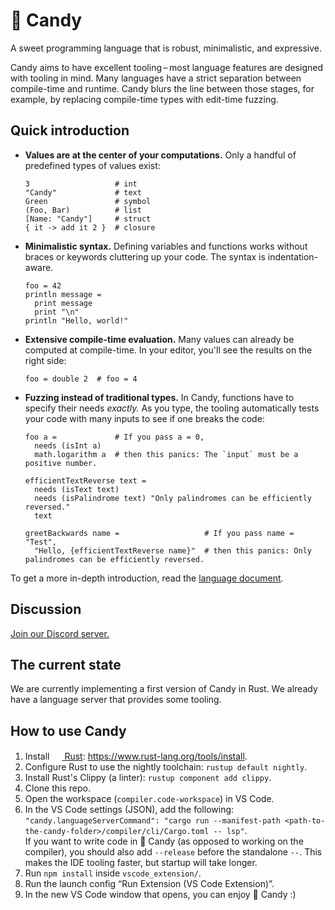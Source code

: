 # 🍭 Candy

A sweet programming language that is robust, minimalistic, and expressive.

Candy aims to have excellent tooling – most language features are designed with tooling in mind.
Many languages have a strict separation between compile-time and runtime.
Candy blurs the line between those stages, for example, by replacing compile-time types with edit-time fuzzing.

## Quick introduction

- **Values are at the center of your computations.**
  Only a handful of predefined types of values exist:

  ```candy
  3                   # int
  "Candy"             # text
  Green               # symbol
  (Foo, Bar)          # list
  [Name: "Candy"]     # struct
  { it -> add it 2 }  # closure
  ```

- **Minimalistic syntax.**
  Defining variables and functions works without braces or keywords cluttering up your code.
  The syntax is indentation-aware.

  ```candy
  foo = 42
  println message =
    print message
    print "\n"
  println "Hello, world!"
  ```

- **Extensive compile-time evaluation.**
  Many values can already be computed at compile-time.
  In your editor, you'll see the results on the right side:

  ```candy
  foo = double 2  # foo = 4
  ```

- **Fuzzing instead of traditional types.**
  In Candy, functions have to specify their needs _exactly._
  As you type, the tooling automatically tests your code with many inputs to see if one breaks the code:

  ```candy
  foo a =             # If you pass a = 0,
    needs (isInt a)
    math.logarithm a  # then this panics: The `input` must be a positive number.

  efficientTextReverse text =
    needs (isText text)
    needs (isPalindrome text) "Only palindromes can be efficiently reversed."
    text

  greetBackwards name =                   # If you pass name = "Test",
    "Hello, {efficientTextReverse name}"  # then this panics: Only palindromes can be efficiently reversed.
  ```

To get a more in-depth introduction, read the [language document](language.md).

## Discussion

[Join our Discord server.](https://discord.gg/5Vr4eAJ7gU)

## The current state

We are currently implementing a first version of Candy in Rust.
We already have a language server that provides some tooling.

## How to use Candy

1. Install [<img height="16" src="https://rust-lang.org/static/images/favicon.svg"> Rust](https://rust-lang.org): https://www.rust-lang.org/tools/install.
2. Configure Rust to use the nightly toolchain: `rustup default nightly`.
3. Install Rust's Clippy (a linter): `rustup component add clippy`.
4. Clone this repo.
5. Open the workspace (`compiler.code-workspace`) in VS Code.
6. In the VS Code settings (JSON), add the following: `"candy.languageServerCommand": "cargo run --manifest-path <path-to-the-candy-folder>/compiler/cli/Cargo.toml -- lsp"`.  
   If you want to write code in 🍭 Candy (as opposed to working on the compiler), you should also add `--release` before the standalone `--`.
   This makes the IDE tooling faster, but startup will take longer.
7. Run `npm install` inside `vscode_extension/`.
8. Run the launch config “Run Extension (VS Code Extension)”.
9. In the new VS Code window that opens, you can enjoy 🍭 Candy :)
